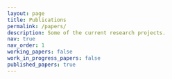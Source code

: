 ```yaml
---
layout: page
title: Publications
permalink: /papers/
description: Some of the current research projects.
nav: true
nav_order: 1
working_papers: false 
work_in_progress_papers: false
published_papers: true
---
```



